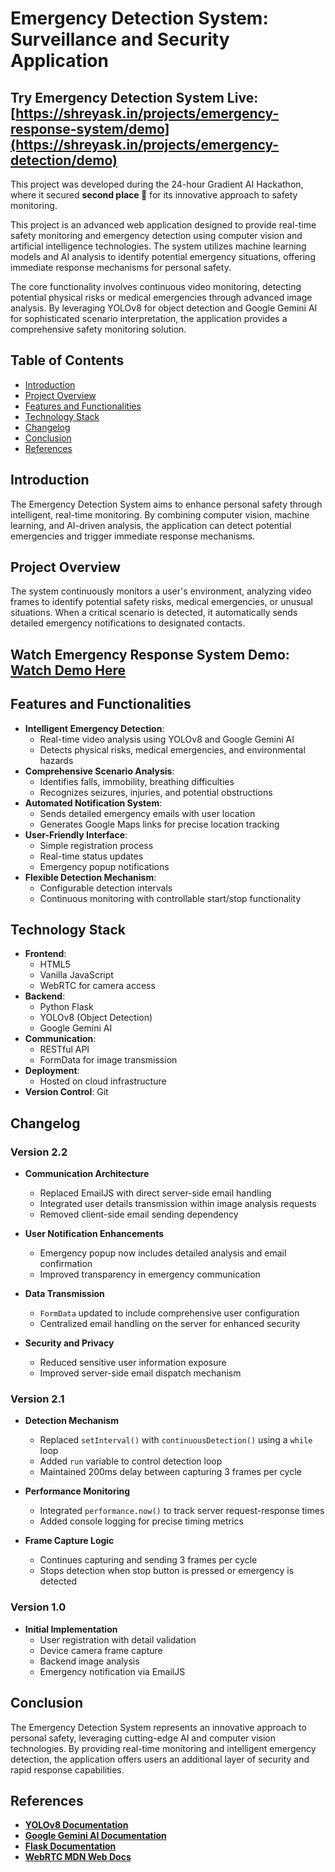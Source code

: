 # Emergency Detection System: Surveillance and Security Application

## **Try Emergency Detection System Live**: [https://shreyask.in/projects/emergency-response-system/demo](https://shreyask.in/projects/emergency-detection/demo)

This project was developed during the 24-hour Gradient AI Hackathon, where it secured **second place 🥈** for its innovative approach to safety monitoring.  

This project is an advanced web application designed to provide real-time safety monitoring and emergency detection using computer vision and artificial intelligence technologies. The system utilizes machine learning models and AI analysis to identify potential emergency situations, offering immediate response mechanisms for personal safety.

The core functionality involves continuous video monitoring, detecting potential physical risks or medical emergencies through advanced image analysis. By leveraging YOLOv8 for object detection and Google Gemini AI for sophisticated scenario interpretation, the application provides a comprehensive safety monitoring solution.

## Table of Contents

- [Introduction](#introduction)
- [Project Overview](#project-overview)
- [Features and Functionalities](#features-and-functionalities)
- [Technology Stack](#technology-stack)
- [Changelog](#changelog)
- [Conclusion](#conclusion)
- [References](#references)

## Introduction

The Emergency Detection System aims to enhance personal safety through intelligent, real-time monitoring. By combining computer vision, machine learning, and AI-driven analysis, the application can detect potential emergencies and trigger immediate response mechanisms.

## Project Overview

The system continuously monitors a user's environment, analyzing video frames to identify potential safety risks, medical emergencies, or unusual situations. When a critical scenario is detected, it automatically sends detailed emergency notifications to designated contacts.

## **Watch Emergency Response System Demo**: [Watch Demo Here](https://my-portfolio-website-s3-bucket.s3.ap-south-1.amazonaws.com/assets/Emergency_Response_System_Demo.mp4)



## Features and Functionalities

- **Intelligent Emergency Detection**: 
  - Real-time video analysis using YOLOv8 and Google Gemini AI
  - Detects physical risks, medical emergencies, and environmental hazards
- **Comprehensive Scenario Analysis**:
  - Identifies falls, immobility, breathing difficulties
  - Recognizes seizures, injuries, and potential obstructions
- **Automated Notification System**:
  - Sends detailed emergency emails with user location
  - Generates Google Maps links for precise location tracking
- **User-Friendly Interface**:
  - Simple registration process
  - Real-time status updates
  - Emergency popup notifications
- **Flexible Detection Mechanism**:
  - Configurable detection intervals
  - Continuous monitoring with controllable start/stop functionality

## Technology Stack

- **Frontend**: 
  - HTML5
  - Vanilla JavaScript
  - WebRTC for camera access
- **Backend**:
  - Python Flask
  - YOLOv8 (Object Detection)
  - Google Gemini AI
- **Communication**:
  - RESTful API
  - FormData for image transmission
- **Deployment**:
  - Hosted on cloud infrastructure
- **Version Control**: Git

## Changelog

### **Version 2.2**  
- **Communication Architecture**  
  - Replaced EmailJS with direct server-side email handling
  - Integrated user details transmission within image analysis requests
  - Removed client-side email sending dependency

- **User Notification Enhancements**  
  - Emergency popup now includes detailed analysis and email confirmation
  - Improved transparency in emergency communication

- **Data Transmission**  
  - `FormData` updated to include comprehensive user configuration
  - Centralized email handling on the server for enhanced security

- **Security and Privacy**  
  - Reduced sensitive user information exposure
  - Improved server-side email dispatch mechanism

### **Version 2.1**  
- **Detection Mechanism**  
  - Replaced `setInterval()` with `continuousDetection()` using a `while` loop
  - Added `run` variable to control detection loop
  - Maintained 200ms delay between capturing 3 frames per cycle

- **Performance Monitoring**  
  - Integrated `performance.now()` to track server request-response times
  - Added console logging for precise timing metrics

- **Frame Capture Logic**  
  - Continues capturing and sending 3 frames per cycle
  - Stops detection when stop button is pressed or emergency is detected

### **Version 1.0**  
- **Initial Implementation**  
  - User registration with detail validation  
  - Device camera frame capture  
  - Backend image analysis  
  - Emergency notification via EmailJS  

## Conclusion

The Emergency Detection System represents an innovative approach to personal safety, leveraging cutting-edge AI and computer vision technologies. By providing real-time monitoring and intelligent emergency detection, the application offers users an additional layer of security and rapid response capabilities.

## References

- **[YOLOv8 Documentation](https://docs.ultralytics.com/)**
- **[Google Gemini AI Documentation](https://ai.google.dev/tutorials)**
- **[Flask Documentation](https://flask.palletsprojects.com/)**
- **[WebRTC MDN Web Docs](https://developer.mozilla.org/en-US/docs/Web/API/WebRTC_API)**
